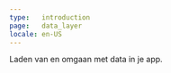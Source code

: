 ```yaml
---
type:   introduction
page:   data_layer
locale: en-US
---
```


Laden van en omgaan met data in je app.